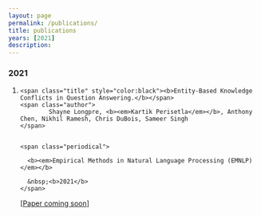 ```yaml
---
layout: page
permalink: /publications/
title: publications
years: [2021]
description:
---
```


<article class="post-content publications clearfix">
    <h3 class="year">2021</h3>
    <ol class="bibliography"><li>
        <div id="wang2021grounding">
  
    <span class="title" style="color:black"><b>Entity-Based Knowledge Conflicts in Question Answering.</b></span>
    <span class="author">
            Shayne Longpre, <b><em>Kartik Perisetla</em></b>, Anthony Chen, Nikhil Ramesh, Chris DuBois, Sameer Singh
    </span>

    
    <span class="periodical">
    
      <b><em>Empirical Methods in Natural Language Processing (EMNLP)</em></b>
    
      &nbsp;<b>2021</b>
    </span>
  <span class="links">  
    [<a href="https://arxiv.org/abs/" target="_blank">Paper coming soon</a>]
  </span>

</div>
    </li>
    </ol>
</article>